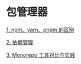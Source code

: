 # 包管理器

[1. npm、yarn、pnpm 的区别](./npm-yarn-pnpm.md)

[2. 依赖管理](./dependency-management.md)

[3. Monorepo 工具对比与实践](./monorepo.md)
